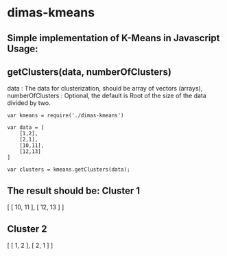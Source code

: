 # dimas-kmeans
Simple implementation of K-Means in Javascript
Usage:
-------------------------------------
getClusters(data, numberOfClusters)
-
data : The data for clusterization, should be array of vectors (arrays), 
numberOfClusters : Optional, the default is Root of the size of the data divided by two.


	var kmeans = require('./dimas-kmeans')

	var data = [
		[1,2],
		[2,1],
		[10,11],
		[12,13]
	]

	var clusters = kmeans.getClusters(data);

The result should be:
Cluster 1
-----------------
[ [ 10, 11 ], [ 12, 13 ] ]

Cluster 2
-----------------
[ [ 1, 2 ], [ 2, 1 ] ]
